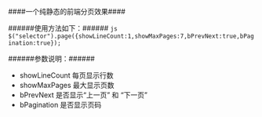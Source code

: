 ####一个纯静态的前端分页效果####


######使用方法如下：######
```js $("selector").page({showLineCount:1,showMaxPages:7,bPrevNext:true,bPagination:true});```


######参数说明：######
* showLineCount 每页显示行数
* showMaxPages 最大显示页数
* bPrevNext 是否显示“上一页” 和 “下一页”
* bPagination 是否显示页码
